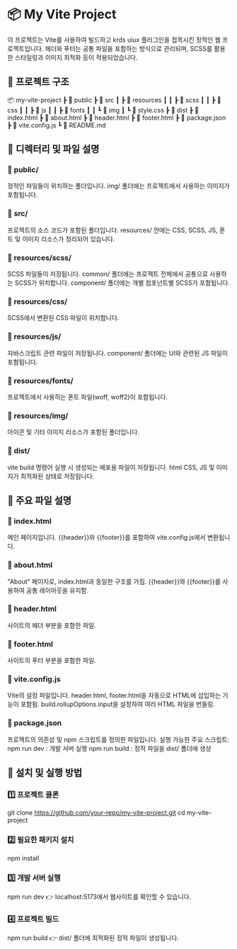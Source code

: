 # 📦 My Vite Project
이 프로젝트는 Vite를 사용하여 빌드하고 krds uiux 플러그인을 접목시킨 정적인 웹 프로젝트입니다.
헤더와 푸터는 공통 파일을 포함하는 방식으로 관리되며, SCSS를 활용한 스타일링과 이미지 최적화 등이 적용되었습니다.


## 📂 프로젝트 구조
📦 my-vite-project
┣ 📂 public
┣ 📂 src
┃ ┣ 📂 resources
┃ ┃ ┣ 📂 scss
┃ ┃ ┣ 📂 css
┃ ┃ ┣ 📂 js
┃ ┃ ┣ 📂 fonts
┃ ┃ ┗ 📂 img
┃ ┗ 📜 style.css
┣ 📂 dist
┣ 📜 index.html
┣ 📜 about.html
┣ 📜 header.html
┣ 📜 footer.html
┣ 📜 package.json
┣ 📜 vite.config.js
┗ 📜 README.md


## 📂 디렉터리 및 파일 설명
### 📂 public/
정적인 파일들이 위치하는 폴더입니다.
img/ 폴더에는 프로젝트에서 사용하는 이미지가 포함됩니다.
### 📂 src/
프로젝트의 소스 코드가 포함된 폴더입니다.
resources/ 안에는 CSS, SCSS, JS, 폰트 및 이미지 리소스가 정리되어 있습니다.
### 📂 resources/scss/
SCSS 파일들이 저장됩니다.
common/ 폴더에는 프로젝트 전체에서 공통으로 사용하는 SCSS가 위치합니다.
component/ 폴더에는 개별 컴포넌트별 SCSS가 포함됩니다.
### 📂 resources/css/
SCSS에서 변환된 CSS 파일이 위치합니다.
### 📂 resources/js/
자바스크립트 관련 파일이 저장됩니다.
component/ 폴더에는 UI와 관련된 JS 파일이 포함됩니다.
### 📂 resources/fonts/
프로젝트에서 사용하는 폰트 파일(woff, woff2)이 포함됩니다.
### 📂 resources/img/
아이콘 및 기타 이미지 리소스가 포함된 폴더입니다.


### 📂 dist/
vite build 명령어 실행 시 생성되는 배포용 파일이 저장됩니다.
html CSS, JS 및 이미지가 최적화된 상태로 저장됩니다.


## 📜 주요 파일 설명
### 📜 index.html
메인 페이지입니다.
{{header}}와 {{footer}}를 포함하여 vite.config.js에서 변환됩니다.
### 📜 about.html
"About" 페이지로, index.html과 동일한 구조를 가짐.
{{header}}와 {{footer}}를 사용하여 공통 레이아웃을 유지함.
### 📜 header.html
사이트의 헤더 부분을 포함한 파일.
### 📜 footer.html
사이트의 푸터 부분을 포함한 파일.
### 📜 vite.config.js
Vite의 설정 파일입니다.
header.html, footer.html을 자동으로 HTML에 삽입하는 기능이 포함됨.
build.rollupOptions.input을 설정하여 여러 HTML 파일을 번들링.
### 📜 package.json
프로젝트의 의존성 및 npm 스크립트를 정의한 파일입니다.
실행 가능한 주요 스크립트:
npm run dev : 개발 서버 실행
npm run build : 정적 파일을 dist/ 폴더에 생성



## 🚀 설치 및 실행 방법
### 1️⃣ 프로젝트 클론
git clone https://github.com/your-repo/my-vite-project.git
cd my-vite-project

### 2️⃣ 필요한 패키지 설치
npm install

### 3️⃣ 개발 서버 실행
npm run dev
👉 localhost:5173에서 웹사이트를 확인할 수 있습니다.

### 4️⃣ 프로젝트 빌드
npm run build
👉 dist/ 폴더에 최적화된 정적 파일이 생성됩니다.

